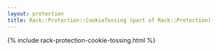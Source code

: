 ```yaml
---
layout: protection
title: Rack::Protection::CookieTossing (part of Rack::Protection)
---
```


{% include rack-protection-cookie-tossing.html %}
